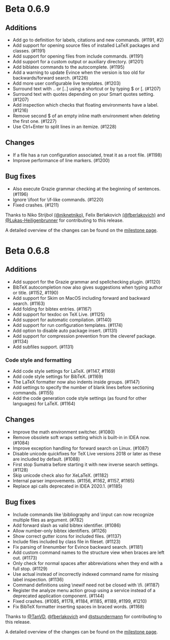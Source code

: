 # Beta 0.6.9

## Additions
* Add go to definition for labels, citations and new commands. (#1191, #2)
* Add support for opening source files of installed LaTeX packages and classes. (#1191)
* Add support for opening files from include commands. (#1191)
* Add support for a custom output or auxiliary directory. (#1201)
* Add biblatex commands to the autocomplete. (#1195)
* Add a warning to update Evince when the version is too old for backwards/forward search. (#1226)
* Add more user configurable live templates. (#1203)
* Surround text with $..$ or [..] using a shortcut or by typing $ or [. (#1207)
* Surround text with quotes depending on your Smart quotes setting. (#1207)
* Add inspection which checks that floating environments have a label. (#1216)
* Remove second $ of an empty inline math environment when deleting the first one. (#1227)
* Use Ctrl+Enter to split lines in an itemize. (#1228)

## Changes
* If a file has a run configuration associated, treat it as a root file. (#1198)
* Improve performance of line markers. (#1200)

## Bug fixes
* Also execute Grazie grammar checking at the beginning of sentences. (#1196)
* Ignore \ifoot for \if-like commands. (#1220)
* Fixed crashes. (#1211)

Thanks to Niko Strijbol [(@niknetniko)](https://github.com/niknetniko), Felix Berlakovich [(@fberlakovich)](https://github.com/fberlakovich) and [@Lukas-Heiligenbrunner](https://github.com/Lukas-Heiligenbrunner) for contributing to this release.

A detailed overview of the changes can be found on the [milestone page](https://github.com/Hannah-Sten/TeXiFy-IDEA/milestone/18?closed=1).

# Beta 0.6.8

## Additions
- Add support for the Grazie grammar and spellchecking plugin. (#1120)
- BibTeX autocompletion now also gives suggestions when typing author or title. (#1152, #1190)
- Add support for Skim on MacOS including forward and backward search. (#1163)
- Add folding for bibtex entries. (#1167)
- Add support for texdoc on TeX Live. (#1125)
- Add support for automatic compilation. (#1140)
- Add support for run configuration templates. (#1174)
- Add option to disable auto package insert. (#1131)
- Add support for compression prevention from the cleveref package. (#1134) 
- Add subfiles support. (#1131)

### Code style and formatting
- Add code style settings for LaTeX. (#1147, #1169)
- Add code style settings for BibTeX. (#1169)
- The LaTeX formatter now also indents inside groups. (#1147)
- Add settings to specify the number of blank lines before sectioning commands. (#1155)
- Add the code generation code style settings (as found for other languages) for LaTeX. (#1164)

## Changes
- Improve the math environment switcher. (#1080)
- Remove obsolete soft wraps setting which is built-in in IDEA now. (#1084)
- Improve exception handling for forward search on Linux. (#1087)
- Disable unicode quickfixes for TeX Live versions 2018 or later as these are included by default. (#1088)
- First stop Sumatra before starting it with new inverse search settings. (#1128)
- Skip unicode check also for XeLaTeX. (#1182)
- Internal parser improvements. (#1156, #1162, #1157, #1165)
- Replace api calls deprecated in IDEA 2020.1. (#1185)

## Bug fixes
- Include commands like \bibliography and \input can now recognize multiple files as argument. (#782)
- Add forward slash as valid bibtex identifier. (#1086)
- Allow number-only bibtex identifiers. (#1126)
- Show correct gutter icons for included files. (#1137)
- Include files included by class file in fileset. (#1123)
- Fix parsing of linenumber for Evince backward search. (#1181)
- Add custom command names to the structure view when braces are left out. (#1173)
- Only check for normal spaces after abbreviations when they end with a full stop. (#1129)
- Use actual instead of incorrectly indexed command name for missing label inspection. (#1136)
- Command definitions using \newif need not be closed with \fi. (#1187)
- Register the analyze menu action group using a service instead of a deprecated application component. (#1144)
- Fixed crashes. (#1085, #1178, #1184, #1185, #1189, #1199, #1210)
- Fix BibTeX formatter inserting spaces in braced words. (#1168)

Thanks to [@TanVD](https://github.com/TanVD), [@fberlakovich](https://github.com/fberlakovich) and [@stsundermann](https://github.com/stsundermann) for contributing to this release.

A detailed overview of the changes can be found on the [milestone page](https://github.com/Hannah-Sten/TeXiFy-IDEA/milestone/17?closed=1).

